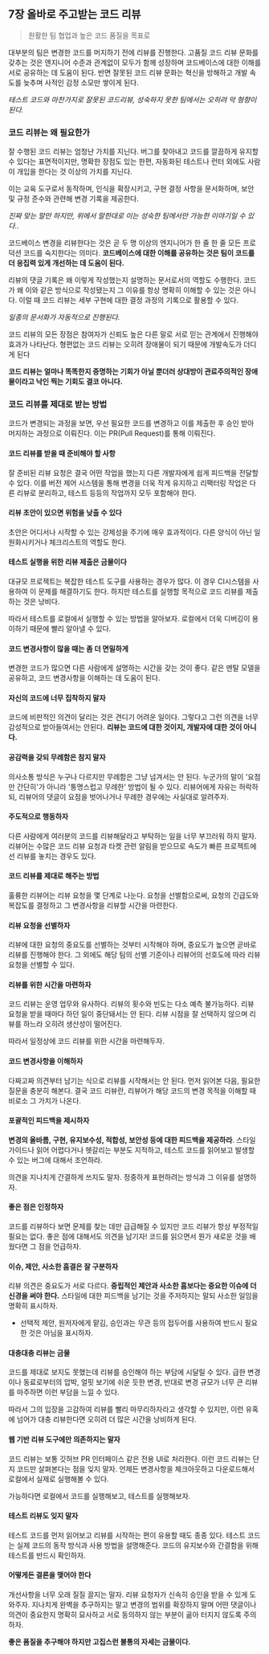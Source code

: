 ## 7장 올바로 주고받는 코드 리뷰

> 원활한 팀 협업과 높은 코드 품질을 목표로

대부분의 팀은 변경한 코드를 머지하기 전에 리뷰를 진행한다. 고품질 코드 리뷰 문화를 갖추는 것은 엔지니어 수준과 관계없이 모두가 함께 성장하며 코드베이스에 대한 이해를 서로 공유하는 데 도움이 된다. 반면 잘못된 코드 리뷰 문화는 혁신을 방해하고 개발 속도를 늦추며 사적인 감정 소모만 쌓이게 된다.

*테스트 코드와 마찬가지로 잘못된 코드리뷰, 성숙하지 못한 팀에서는 오히려 악 형향이 된다.*

### 코드 리뷰는 왜 필요한가

잘 수행된 코드 리뷰는 엄청난 가치를 지닌다. 버그를 찾아내고 코드를 깔끔하게 유지할 수 있다는 표면적이지만, 명확한 장점도 있는 한편, 자동화된 테스트나 런터 외에도 사람이 개입을 한다는 것 이상의 가치를 지닌다.

이는 교육 도구로서 동작하며, 인식을 확장시키고, 구현 결정 사항을 문서화하며, 보안 및 규정 준수와 관련해 변경 기록을 제공한다.

*진짜 맞는 말만 하지만, 위에서 말한대로 이는 성숙한 팀에서만 가능한 이야기일 수 있다..*

코드베이스 변경을 리뷰한다는 것은 곧 두 명 이상의 엔지니어가 한 줄 한 줄 모든 프로덕션 코드를 숙지한다는 의미다. **코드베이스에 대한 이해를 공유하는 것은 팀이 코드를 더 응집력 있게 개선하는 데 도움이 된다.**

리뷰의 댓글 기록은 왜 이렇게 작성했는지 설명하는 문서로서의 역할도 수행한다. 코드가 왜 이와 같은 방식으로 작성됐는지 그 이유를 항상 명확히 이해할 수 있는 것은 아니다. 이럴 때 코드 리뷰는 세부 구현에 대한 결정 과정의 기록으로 활용할 수 있다.

*일종의 문서화가 자동적으로 진행된다.*

코드 리뷰의 모든 장점은 참여자가 신뢰도 높은 다른 말로 서로 믿는 관계에서 진행해야 효과가 나타난다. 형편없는 코드 리뷰는 오히려 장애물이 되기 때문에 개발속도가 더디게 된다

**코드 리뷰는 얼마나 똑똑한지 증명하는 기회가 아닐 뿐더러 상대방이 관료주의적인 장애물이라고 낙인 찍는 기회도 결코 아니다.**

### 코드 리뷰를 제대로 받는 방법

코드가 변경되는 과정을 보면, 우선 필요한 코드를 변경하고 이를 제출한 후 승인 받아 머지하는 과정으로 이뤄진다. 이는 PR(Pull Request)를 통해 이뤄진다.

#### 코드 리뷰를 받을 때 준비해야 할 사항

잘 준비된 리뷰 요청은 결국 어떤 작업을 했는지 다른 개발자에게 쉽게 피드백을 전달할 수 있다. 이를 버전 제어 시스템을 통해 변경을 더욱 작게 유지하고 리팩터링 작업은 다른 리뷰로 분리하고, 테스트 등등의 작업까지 모두 포함해야 한다.

#### 리뷰 초안이 있으면 위험을 낮출 수 있다

초안은 어디서나 시작할 수 있는 강제성을 주기에 매우 효과적이다. 다른 양식이 아닌 일원화시키거나 체크리스트의 역할도 한다.

#### 테스트 실행을 위한 리뷰 제출은 금물이다

대규모 프로젝트는 복잡한 테스트 도구를 사용하는 경우가 많다. 이 경우 CI시스템을 사용하여 이 문제를 해결하기도 한다. 하지만 테스트를 실행할 목적으로 코드 리뷰를 제출하는 것은 낭비다.

따라서 테스트를 로컬에서 실행할 수 있는 방법을 알아보자. 로컬에서 더욱 디버깅이 용이하기 때문에 빨리 알아낼 수 있다.

#### 코드 변경사항이 많을 때는 좀 더 면밀하게

변경한 코드가 많으면 다른 사람에게 설명하는 시간을 갖는 것이 좋다. 같은 멘탈 모델을 공유하고, 코드 변경사항을 이해하는 데 도움이 된다.

#### 자신의 코드에 너무 집착하지 말자

코드에 비판적인 의견이 달리는 것은 견디기 어려운 일이다. 그렇다고 그런 의견을 너무 감성적으로 받아들여서는 안된다. **리뷰는 코드에 대한 것이지, 개발자에 대한 것이 아니다.**

#### 공감력을 갖되 무례함은 참지 말자

의사소통 방식은 누구나 다르지만 무례함은 그냥 넘겨서는 안 된다. 누군가의 말이 '요점만 간단히'가 아니라 '퉁명스럽고 무례한' 방법이 될 수 있다. 리뷰어에게 자유는 허락하되, 리뷰어의 댓글이 요점을 벗어나거나 무례한 경우에는 사실대로 알려주자.

#### 주도적으로 행동하자

다른 사람에게 여러분의 코드를 리뷰해달라고 부탁하는 일을 너무 부끄러워 하지 말자. 리뷰어는 수많은 코드 리뷰 요청과 타켓 관련 알림을 받으므로 속도가 빠른 프로젝트에선 리뷰를 놓치는 경우도 있다.

#### 코드 리뷰를 제대로 해주는 방법

훌륭한 리뷰어는 리뷰 요청을 몇 단계로 나눈다. 요청을 선별함으로써, 요청의 긴급도와 복잡도를 결정하고 그 변경사항을 리뷰할 시간을 마련한다.

#### 리뷰 요청을 선별하자

리뷰에 대한 요청의 중요도를 선별하는 것부터 시작해야 하며, 중요도가 높으면 곧바로 리뷰를 진행해야 한다. 그 외에도 해당 팀의 선별 기준이나 리뷰어의 선호도에 따라 리뷰 요청을 선별할 수 있다.

#### 리뷰를 위한 시간을 마련하자

코드 리뷰는 운영 업무와 유사하다. 리뷰의 횟수와 빈도는 다소 예측 불가능하다. 리뷰 요청을 받을 때마다 하던 일이 중단돼서는 안 된다. 리뷰 시점을 잘 선택하지 않으며 리뷰를 하느라 오히려 생산성이 떨어진다.

따라서 일정상에 코드 리뷰를 위한 시간을 마련해두자.

#### 코드 변경사항을 이해하자

다짜고짜 의견부터 남기는 식으로 리뷰를 시작해서는 안 된다. 먼저 읽어본 다음, 필요한 질문을 충분히 해본다. 결국 코드 리뷰란, 리뷰어가 해당 코드의 변경 목적을 이해할 때 비로소 그 가치가 나온다.

#### 포괄적인 피드백을 제시하자

**변경의 올바름, 구현, 유지보수성, 적합성, 보안성 등에 대한 피드백을 제공하라**. 스타일 가이드나 읽어 어렵다거나 헷갈리는 부분도 지적하고, 테스트 코드를 읽어보고 발생할 수 있는 버그에 대해서 조언하라.

의견을 지나치게 간결하게 쓰지도 말자. 정중하게 표현하려는 방식과 그 이유를 설명하자.

#### 좋은 점은 인정하자

코드를 리뷰하다 보면 문제를 찾는 데만 급급해질 수 있지만 코드 리뷰가 항상 부정적일 필요는 없다. 좋은 점에 대해서도 의견을 남기자! 코드를 읽으면서 뭔가 새로운 것을 배웠다면 그 점을 언급하자.

#### 이슈, 제안, 사소한 흠결은 잘 구분하자

리뷰 의견은 중요도가 서로 다르다. **중립적인 제안과 사소한 흠보다는 중요한 이슈에 더 신경을 써야 한다.** 스타일에 대한 피드백을 남기는 것을 주저하지는 말되 사소한 일임을 명확히 표시하자.

- 선택적 제안, 원저자에게 맡김, 승인과는 무관 등의 접두어를 사용하여 반드시 필요한 것은 아님을 표시하자.

#### 대충대충 리뷰는 금물

코드를 제대로 보지도 못했는데 리뷰를 승인해야 하는 부담에 시달릴 수 있다. 급한 변경이나 동료로부터의 압박, 얼핏 보기에 쉬운 듯한 변경, 반대로 변경 규모가 너무 큰 리뷰를 마주하면 이런 부담을 느낄 수 있다.

따라서 그의 입장을 고감하여 리뷰를 빨리 마무리하자라고 생각할 수 있지만, 이런 유혹에 넘어가 대충 리뷰한다면 오히려 더 많은 시간을 낭비하게 된다.

#### 웹 기반 리뷰 도구에만 의존하지는 말자

코드 리뷰는 보통 깃허브 PR 인터페이스 같은 전용 UI로 처리한다. 이런 코드 리뷰는 단지 코드만 살펴본다는 점을 잊지 말자. 언제든 변경사항을 체크아웃하고 다운로드해서 로컬에서 실제로 실행해볼 수 있다.

가능하다면 로컬에서 코드를 실행해보고, 테스트를 실행해보자.

#### 테스트 리뷰도 잊지 말자

테스트 코드를 먼저 읽어보고 리뷰를 시작하는 편이 유용할 때도 종종 있다. 테스트 코드는 실제 코드의 동작 방식과 사용 방법을 설명해준다. 코드의 유지보수와 간결함을 위해 테스트를 반드시 확인하자.

#### 어떻게든 결론을 맺어야 한다

개선사항을 너무 오래 질질 끌지는 말자. 리뷰 요청자가 신속히 승인을 받을 수 있게 도와주자. 지나치게 완벽을 추구하지는 말고 변경의 범위를 확장하지 말며 어떤 댓글이나 의견이 중요한지 명확히 묘사하고 서로 동의하지 않는 부분이 곪아 터지지 않도록 주의하자.

**좋은 품질을 추구해야 하지만 고집스런 불통의 자세는 금물이다.**
